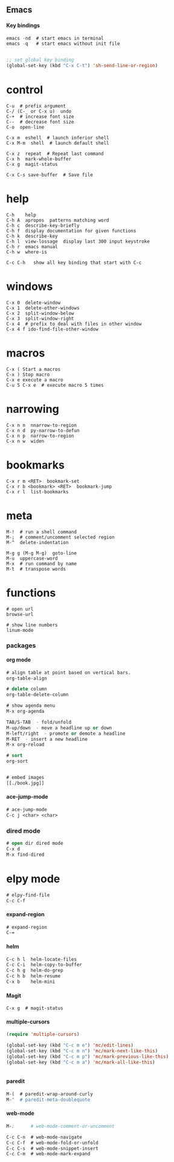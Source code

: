 ## Emacs


#### Key bindings


```cl
emacs -nd  # start emacs in terminal
emacs -q   # start emacs without init file


;; set global key binding
(global-set-key (kbd "C-x C-t") 'sh-send-line-or-region)
```

# control

    C-u  # prefix argument
    C-/ (C-_ or C-x u)  undo
    C-+  # increase font size
    C--  # decrease font size
    C-o  open-line

    C-x m  eshell  # launch inferior shell
    C-x M-m  shell  # launch default shell

    C-x z  repeat  # Repeat last command
    C-x h  mark-whole-buffer
    C-x g  magit-status

    C-x C-s save-buffer  # Save file


# help


    C-h    help
    C-h A  apropos  patterns matching word
    C-h c  describe-key-briefly
    C-h f  display documentation for given functions
    C-h k  describe-key
    C-h l  view-lossage  display last 300 input keystroke
    C-h r  emacs manual
    C-h w  where-is

    C-c C-h   show all key binding that start with C-c


# windows


    C-x 0  delete-window
    C-x 1  delete-other-windows
    C-x 2  split-window-below
    C-x 3  split-window-right
    C-x 4  # prefix to deal with files in other window
    C-x 4 f ido-find-file-other-window


# macros


    C-x ( Start a macros
    C-x ) Stop macro
    C-x e execute a macro
    C-u 5 C-x e  # execute macro 5 times


# narrowing

    C-x n n  nnarrow-to-region
    C-x n d  py-narrow-to-defun
    C-x n p  narrow-to-region
    C-x n w  widen


# bookmarks

    C-x r m <RET>  bookmark-set
    C-x r b <bookmark> <RET>  bookmark-jump
    C-x r l  list-bookmarks


# meta


    M-!  # run a shell command
    M-;  # comment/uncomment selected region
    M-^  delete-indentation

    M-g g (M-g M-g)  goto-line
    M-u  uppercase-word
    M-x  # run command by name
    M-t  # transpose words


# functions

```
# open url
browse-url

# show line numbers
linum-mode
```



### packages



#### org mode

```cl
# align table at point based on vertical bars.
org-table-align

# delete column
org-table-delete-column

# show agenda menu
M-x org-agenda

TAB/S-TAB  - fold/unfold
M-up/down  - move a headline up or down
M-left/right  - promote or demote a headline
M-RET  - insert a new headline
M-x org-reload

# sort
org-sort


# embed images
[[./book.jpg]]

```



#### ace-jump-mode

```cl
# ace-jump-mode
C-c j <char> <char>
```

### dired mode

```cl
# open dir dired mode
C-x d
M-x find-dired
```

# elpy mode

```cl
# elpy-find-file
C-c C-f
```


#### expand-region

```cl
# expand-region
C-=
```


#### helm

```cl
C-c h l  helm-locate-files
C-c C-i  helm-copy-to-buffer
C-c h g  helm-do-grep
C-c h b  helm-resume
C-x b    helm-mini
```

#### Magit

```
C-x g  # magit-status
```

#### multiple-cursors

```cl
(require 'multiple-cursors)

(global-set-key (kbd "C-c m e") 'mc/edit-lines)
(global-set-key (kbd "C-c m n") 'mc/mark-next-like-this)
(global-set-key (kbd "C-c m p") 'mc/mark-previous-like-this)
(global-set-key (kbd "C-c m a") 'mc/mark-all-like-this)
```

```
```

#### paredit

```cl
M-(  # paredit-wrap-around-curly
M-"  # paredit-meta-doublequote
```


#### web-mode

```cl
M-;      # web-mode-comment-or-uncomment

C-c C-n  # web-mode-navigate
C-c C-f  # web-mode-fold-or-unfold
C-c C-s  # web-mode-snippet-insert
C-c C-m  # web-mode-mark-expand
```
